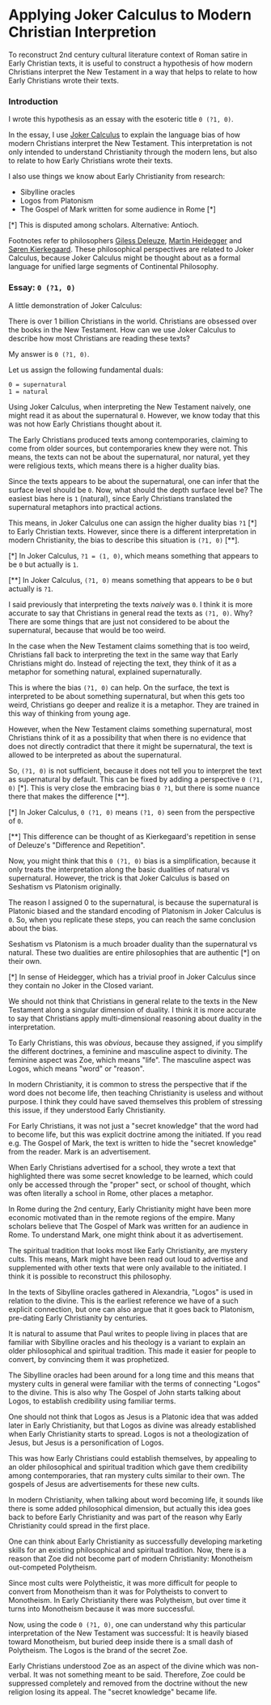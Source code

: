 # Applying Joker Calculus to Modern Christian Interpretion

To reconstruct 2nd century cultural literature context of Roman satire in Early Christian texts,
it is useful to construct a hypothesis of how modern Christians interpret the New Testament
in a way that helps to relate to how Early Christians wrote their texts.

### Introduction

I wrote this hypothesis as an essay with the esoteric title `0 (?1, 0)`.

In the essay, I use [Joker Calculus](https://crates.io/crates/joker_calculus) to explain the language bias
of how modern Christians interpret the New Testament.
This interpretation is not only intended to understand Christianity through the modern lens,
but also to relate to how Early Christians wrote their texts.

I also use things we know about Early Christianity from research:

- Sibylline oracles
- Logos from Platonism
- The Gospel of Mark written for some audience in Rome [*]

[*] This is disputed among scholars. Alternative: Antioch.

Footnotes refer to philosophers [Giless Deleuze](https://en.wikipedia.org/wiki/Gilles_Deleuze),
[Martin Heidegger](https://en.wikipedia.org/wiki/Martin_Heidegger) and [Søren Kierkegaard](https://en.wikipedia.org/wiki/S%C3%B8ren_Kierkegaard).
These philosophical perspectives are related to Joker Calculus,
because Joker Calculus might be thought about as a formal language for unified large segments of Continental Philosophy.

### Essay: `0 (?1, 0)`

A little demonstration of Joker Calculus:

There is over 1 billion Christians in the world.
Christians are obsessed over the books in the New Testament.
How can we use Joker Calculus to describe how most Christians are reading these texts?

My answer is `0 (?1, 0)`.

Let us assign the following fundamental duals:

    0 = supernatural
    1 = natural

Using Joker Calculus, when interpreting the New Testament naively,
one might read it as about the supernatural `0`.
However, we know today that this was not how Early Christians thought about it.

The Early Christians produced texts among contemporaries,
claiming to come from older sources,
but contemporaries knew they were not.
This means, the texts can not be about the supernatural,
nor natural, yet they were religious texts, which means there is a higher duality bias.

Since the texts appears to be about the supernatural, one can infer that the surface level should be `0`.
Now, what should the depth surface level be? The easiest bias here is `1` (natural),
since Early Christians translated the supernatural metaphors into practical actions.

This means, in Joker Calculus one can assign the higher duality bias `?1` [*] to Early Christian texts.
However, since there is a different interpretation in modern Christianity, the bias to describe this situation is `(?1, 0)` [**].

[*] In Joker Calculus, `?1 = (1, 0)`, which means something that appears to be `0` but actually is `1`.

[**] In Joker Calculus, `(?1, 0)` means something that appears to be `0` but actually is `?1`.

I said previously that interpreting the texts *naively* was `0`.
I think it is more accurate to say that Christians in general read the texts as `(?1, 0)`.
Why? There are some things that are just not considered to be about the supernatural, because that would be too weird.

In the case when the New Testament claims something that is too weird,
Christians fall back to interpreting the text in the same way that Early Christians might do.
Instead of rejecting the text, they think of it as a metaphor for something natural, explained supernaturally.

This is where the bias `(?1, 0)` can help. On the surface, the text is interpreted to be about something supernatural,
but when this gets too weird, Christians go deeper and realize it is a metaphor.
They are trained in this way of thinking from young age.

However, when the New Testament claims something supernatural, most Christians think of it as a possibility
that when there is no evidence that does not directly contradict that there it might be supernatural,
the text is allowed to be interpreted as about the supernatural.

So, `(?1, 0)` is not sufficient, because it does not tell you to interpret the text as supernatural by default.
This can be fixed by adding a perspective `0 (?1, 0)` [*].
This is very close the embracing bias `0 ?1`, but there is some nuance there that makes the difference [**].

[*] In Joker Calculus, `0 (?1, 0)` means `(?1, 0)` seen from the perspective of `0`.

[**] This difference can be thought of as Kierkegaard's repetition in sense of Deleuze's "Difference and Repetition".

Now, you might think that this `0 (?1, 0)` bias is a simplification, because it only treats the interpretation
along the basic dualities of natural vs supernatural.
However, the trick is that Joker Calculus is based on Seshatism vs Platonism originally.

The reason I assigned 0 to the supernatural, is because the supernatural is Platonic biased
and the standard encoding of Platonism in Joker Calculus is `0`.
So, when you replicate these steps, you can reach the same conclusion about the bias.

Seshatism vs Platonism is a much broader duality than the supernatural vs natural.
These two dualities are entire philosophies that are authentic [*] on their own.

[*] In sense of Heidegger, which has a trivial proof in Joker Calculus since they contain no Joker in the Closed variant.

We should not think that Christians in general relate to the texts in the New Testament along a singular dimension of duality.
I think it is more accurate to say that Christians apply multi-dimensional reasoning about duality in the interpretation.

To Early Christians, this was *obvious*, because they assigned,
if you simplify the different doctrines,
a feminine and masculine aspect to divinity.
The feminine aspect was Zoe, which means "life".
The masculine aspect was Logos, which means "word" or "reason".

In modern Christianity, it is common to stress the perspective that if the word does not become life,
then teaching Christianity is useless and without purpose.
I think they could have saved themselves this problem of stressing this issue, if they understood Early Christianity.

For Early Christians, it was not just a "secret knowledge" that the word had to become life,
but this was explicit doctrine among the initiated.
If you read e.g. The Gospel of Mark, the text is written to hide the "secret knowledge" from the reader.
Mark is an advertisement.

When Early Christians advertised for a school, they wrote a text that highlighted there was some secret knowledge to be learned,
which could only be accessed through the "proper" sect, or school of thought,
which was often literally a school in Rome, other places a metaphor.

In Rome during the 2nd century, Early Christianity might have been more economic motivated than in the remote regions of the empire.
Many scholars believe that The Gospel of Mark was written for an audience in Rome.
To understand Mark, one might think about it as advertisement.

The spiritual tradition that looks most like Early Christianity, are mystery cults.
This means, Mark might have been read out loud to advertise and supplemented with other texts that were only available to the initiated.
I think it is possible to reconstruct this philosophy.

In the texts of Sibylline oracles gathered in Alexandria, "Logos" is used in relation to the divine.
This is the earliest reference we have of a such explicit connection,
but one can also argue that it goes back to Platonism, pre-dating Early Christianity by centuries.

It is natural to assume that Paul writes to people living in places that are familiar with Sibylline oracles
and his theology is a variant to explain an older philosophical and spiritual tradition.
This made it easier for people to convert, by convincing them it was prophetized.

The Sibylline oracles had been around for a long time and this means that mystery cults in general
were familiar with the terms of connecting "Logos" to the divine.
This is also why The Gospel of John starts talking about Logos, to establish credibility using familiar terms.

One should not think that Logos as Jesus is a Platonic idea that was added later in Early Christianity,
but that Logos as divine was already established when Early Christianity starts to spread.
Logos is not a theologization of Jesus, but Jesus is a personification of Logos.

This was how Early Christians could establish themselves, by appealing to an older philosophical and
spiritual tradition which gave them credibility among contemporaries,
that ran mystery cults similar to their own.
The gospels of Jesus are advertisements for these new cults.

In modern Christianity, when talking about word becoming life, it sounds like there is some added philosophical dimension,
but actually this idea goes back to before Early Christianity and was part of the reason why Early Christianity could spread in the first place.

One can think about Early Christianity as successfully developing marketing skills for an existing philosophical and spiritual tradition.
Now, there is a reason that Zoe did not become part of modern Christianity: Monotheism out-competed Polytheism.

Since most cults were Polytheistic, it was more difficult for people to convert from Monotheism than it was for Polytheists to convert to Monotheism.
In Early Christianity there was Polytheism, but over time it turns into Monotheism because it was more successful.

Now, using the code `0 (?1, 0)`, one can understand why this particular interpretation of the New Testament was successful:
It is heavily biased toward Monotheism, but buried deep inside there is a small dash of Polytheism.
The Logos is the brand of the secret Zoe.

Early Christians understood Zoe as an aspect of the divine which was non-verbal.
It was not something meant to be said.
Therefore, Zoe could be suppressed completely and removed from the doctrine without
the new religion losing its appeal. The "secret knowledge" became life.

